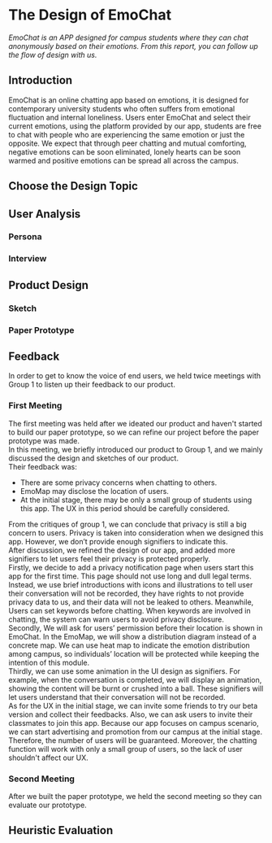 # The Design of EmoChat
*EmoChat is an APP designed for campus students where they can chat anonymously based on their emotions. From this report, you can follow up the flow of design with us.*  

## Introduction

EmoChat is an online chatting app based on emotions, it is designed for contemporary university students who often suffers from emotional fluctuation and internal loneliness. Users enter EmoChat and select their current emotions, using the platform provided by our app, students are free to chat with people who are experiencing the same emotion or just the opposite. We expect that through peer chatting and mutual comforting, negative emotions can be soon eliminated, lonely hearts can be soon warmed and positive emotions can be spread all across the campus.  


## Choose the Design Topic

## User Analysis

### Persona

### Interview

## Product Design
### Sketch
### Paper Prototype

## Feedback
In order to get to know the voice of end users, we held twice meetings with Group 1 to listen up their feedback to our product.
### First Meeting
The first meeting was held after we ideated our product and haven't started to build our paper prototype, so we can refine our project before the paper prototype was made.  
In this meeting, we briefly introduced our product to Group 1, and we mainly discussed the design and sketches of our product.  
Their feedback was:  
+ There are some privacy concerns when chatting to others.
+ EmoMap may disclose the location of users.
+ At the initial stage, there may be only a small group of students using this app. The UX in this period should be carefully considered.

From the critiques of group 1, we can conclude that privacy is still a big concern to users. Privacy is taken into consideration when we designed this app. However, we don’t provide enough signifiers to indicate this.  
After discussion, we refined the design of our app, and added more signifiers to let users feel their privacy is protected properly.  
Firstly, we decide to add a privacy notification page when users start this app for the first time. This page should not use long and dull legal terms. Instead, we use brief introductions with icons and illustrations to tell user their conversation will not be recorded, they have rights to not provide privacy data to us, and their data will not be leaked to others. Meanwhile, Users can set keywords before chatting. When keywords are involved in chatting, the system can warn users to avoid privacy disclosure.  
Secondly, We will ask for users’ permission before their location is shown in EmoChat. In the EmoMap, we will show a distribution diagram instead of a concrete map. We can use heat map to indicate the emotion distribution among campus, so individuals’ location will be protected while keeping the intention of this module.  
Thirdly, we can use some animation in the UI design as signifiers. For example, when the conversation is completed, we will display an animation, showing the content will be burnt or crushed into a ball. These signifiers will let users understand that their conversation will not be recorded.  
As for the UX in the initial stage, we can invite some friends to try our beta version and collect their feedbacks. Also, we can ask users to invite their classmates to join this app. Because our app focuses on campus scenario, we can start advertising and promotion from our campus at the initial stage. Therefore, the number of users will be guaranteed. Moreover, the chatting function will work with only a small group of users, so the lack of user shouldn't affect our UX.





### Second Meeting
After we built the paper prototype, we held the second meeting so they can evaluate our prototype. 
## Heuristic Evaluation